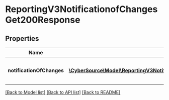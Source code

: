 # ReportingV3NotificationofChangesGet200Response

## Properties
Name | Type | Description | Notes
------------ | ------------- | ------------- | -------------
**notificationOfChanges** | [**\CyberSource\Model\ReportingV3NotificationofChangesGet200ResponseNotificationOfChanges[]**](ReportingV3NotificationofChangesGet200ResponseNotificationOfChanges.md) | List of Notification Of Change Info values | [optional] 

[[Back to Model list]](../README.md#documentation-for-models) [[Back to API list]](../README.md#documentation-for-api-endpoints) [[Back to README]](../README.md)


